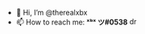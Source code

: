 - 👋 Hi, I’m @therealxbx
- 📫 How to reach me: <b>ˣᵇˣ ツ#0538</b> <img href="https://dsc.bio/xbx" src="https://blog.logomyway.com/wp-content/uploads/2020/12/discord-mascot.png" alt="drawing" height="15" width="15"/>

<!---
therealxbx/therealxbx is a ✨ special ✨ repository because its `README.md` (this file) appears on your GitHub profile.
You can click the Preview link to take a look at your changes.
--->
